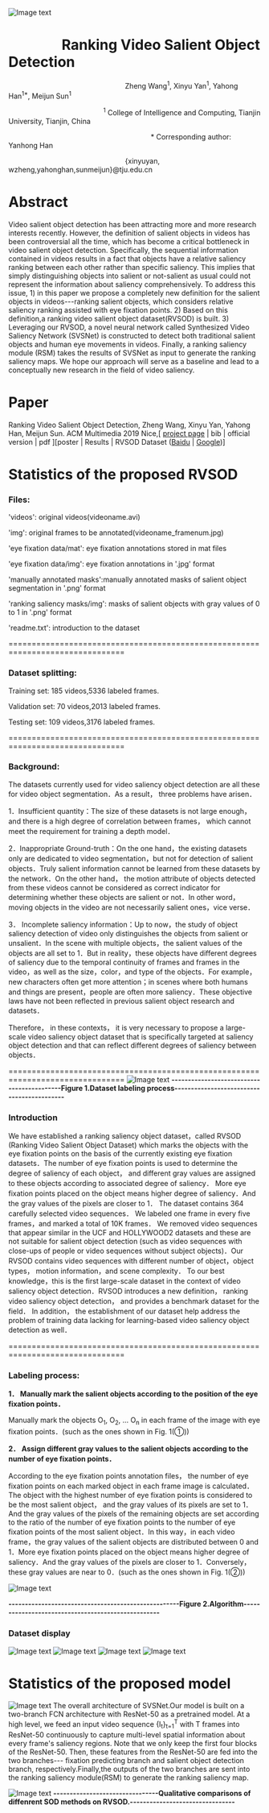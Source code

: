 ![Image text](https://github.com/yxy452710960/Ranking-Video-Salient-Object-Detection/blob/master/RVSOD.jpg)
# &nbsp;&nbsp;&nbsp;&nbsp;&nbsp;&nbsp;&nbsp;&nbsp;&nbsp;&nbsp;&nbsp;&nbsp;&nbsp;&nbsp;&nbsp;&nbsp;Ranking Video Salient Object Detection 
&nbsp;&nbsp;&nbsp;&nbsp;&nbsp;&nbsp;&nbsp;&nbsp;&nbsp;&nbsp;&nbsp;&nbsp;&nbsp;&nbsp;&nbsp;&nbsp;&nbsp;&nbsp;&nbsp;&nbsp;&nbsp;&nbsp;&nbsp;&nbsp;&nbsp;&nbsp;&nbsp;&nbsp;&nbsp;&nbsp;&nbsp;&nbsp;&nbsp;&nbsp;&nbsp;&nbsp;&nbsp;&nbsp;&nbsp;&nbsp;&nbsp;&nbsp;&nbsp;&nbsp;&nbsp;&nbsp;&nbsp;&nbsp;&nbsp;&nbsp;&nbsp;&nbsp;&nbsp;&nbsp;&nbsp;&nbsp;&nbsp;&nbsp;&nbsp;Zheng Wang<sup>1</sup>, Xinyu Yan<sup>1</sup>, Yahong Han<sup>1*</sup>, Meijun Sun<sup>1</sup>

&nbsp;&nbsp;&nbsp;&nbsp;&nbsp;&nbsp;&nbsp;&nbsp;&nbsp;&nbsp;&nbsp;&nbsp;&nbsp;&nbsp;&nbsp;&nbsp;&nbsp;&nbsp;&nbsp;&nbsp;&nbsp;&nbsp;&nbsp;&nbsp;&nbsp;&nbsp;&nbsp;&nbsp;&nbsp;&nbsp;&nbsp;&nbsp;&nbsp;&nbsp;&nbsp;&nbsp;&nbsp;&nbsp;&nbsp;&nbsp;&nbsp;&nbsp;&nbsp;&nbsp;&nbsp;&nbsp;&nbsp;&nbsp;<sup>1</sup> College of Intelligence and Computing, Tianjin University, Tianjin, China

&nbsp;&nbsp;&nbsp;&nbsp;&nbsp;&nbsp;&nbsp;&nbsp;&nbsp;&nbsp;&nbsp;&nbsp;&nbsp;&nbsp;&nbsp;&nbsp;&nbsp;&nbsp;&nbsp;&nbsp;&nbsp;&nbsp;&nbsp;&nbsp;&nbsp;&nbsp;&nbsp;&nbsp;&nbsp;&nbsp;&nbsp;&nbsp;&nbsp;&nbsp;&nbsp;&nbsp;&nbsp;&nbsp;&nbsp;&nbsp;&nbsp;&nbsp;&nbsp;&nbsp;&nbsp;&nbsp;&nbsp;&nbsp;&nbsp;&nbsp;&nbsp;&nbsp;&nbsp;&nbsp;&nbsp;&nbsp;&nbsp;&nbsp;&nbsp;&nbsp;&nbsp;&nbsp;&nbsp;&nbsp;&nbsp;&nbsp;&nbsp;&nbsp;&nbsp;&nbsp;&nbsp;&nbsp;\* Corresponding author: Yanhong Han

&nbsp;&nbsp;&nbsp;&nbsp;&nbsp;&nbsp;&nbsp;&nbsp;&nbsp;&nbsp;&nbsp;&nbsp;&nbsp;&nbsp;&nbsp;&nbsp;&nbsp;&nbsp;&nbsp;&nbsp;&nbsp;&nbsp;&nbsp;&nbsp;&nbsp;&nbsp;&nbsp;&nbsp;&nbsp;&nbsp;&nbsp;&nbsp;&nbsp;&nbsp;&nbsp;&nbsp;&nbsp;&nbsp;&nbsp;&nbsp;&nbsp;&nbsp;&nbsp;&nbsp;&nbsp;&nbsp;&nbsp;&nbsp;&nbsp;&nbsp;&nbsp;&nbsp;&nbsp;&nbsp;&nbsp;&nbsp;&nbsp;&nbsp;&nbsp;\{xinyuyan, wzheng,yahonghan,sunmeijun\}@tju.edu.cn

# Abstract
Video salient object detection has been attracting more and more research interests recently. However, the definition of salient objects in videos has been controversial all the time, which has become a critical bottleneck in video salient object detection. Specifically, the sequential information contained in videos results in a fact that objects have a relative saliency ranking between each other rather than specific saliency. This implies that simply distinguishing objects into salient or not-salient as usual could not represent the information about saliency comprehensively. To address this issue, 1) in this paper we propose a completely new definition for the salient objects in videos---ranking salient objects, which considers relative saliency ranking assisted with eye fixation points. 2) Based on this definition,a ranking video salient object dataset(RVSOD) is built. 3) Leveraging our RVSOD, a novel neural network called Synthesized Video Saliency Network (SVSNet) is constructed to detect both traditional salient objects and human eye movements in videos. Finally, a ranking saliency module (RSM) takes the results of SVSNet as input to generate the ranking saliency maps. We hope our approach will serve as a baseline and lead to a conceptually new research in the field of video saliency.

# Paper
Ranking Video Salient Object Detection, Zheng Wang, Xinyu Yan, Yahong Han, Meijun Sun. ACM Multimedia 2019 Nice,[ [project page](https://github.com/yxy452710960/Ranking-Video-Salient-Object-Detection/) | bib | official version | pdf ][poster | Results | RVSOD Dataset  ([Baidu](https://pan.baidu.com/s/1F214E5ujgyytcPBwqt2XyA) | [Google](https://drive.google.com/open?id=1aG1JsD4eXWrJYvpWSYfI4tUPXDy9cFeS))]

# Statistics of the proposed RVSOD
### Files:
'videos': original videos(videoname.avi)

'img': original frames to be annotated(videoname_framenum.jpg)

'eye fixation data/mat': eye fixation annotations stored in mat files

'eye fixation data/img': eye fixation annotations in '.jpg' format

'manually annotated masks':manually annotated masks of salient object segmentation in '.png' format

'ranking saliency masks/img': masks of salient objects with gray values of 0 to 1 in '.png' format

'readme.txt': introduction to the dataset

===============================================================================
### Dataset splitting:
Training set: 185 videos,5336 labeled frames.

Validation set: 70 videos,2013 labeled frames. 

Testing set: 109 videos,3176 labeled frames.

===============================================================================

### Background:
  The datasets currently used for video saliency object detection are all these for video object segmentation．As a result， three problems have arisen．
  
  1．Insufficient quantity：The size of these datasets is not large enough， and there is a high degree of correlation between frames， which cannot meet the requirement for training a depth model．
  
  2．Inappropriate Ground-truth：On the one hand，the existing datasets only are dedicated to video segmentation，but not for detection of salient objects．Truly salient information cannot be learned from these datasets by the network．On the other hand， the motion attribute of objects detected from these videos cannot be considered as correct indicator for determining whether these objects are salient or not．In other word，moving objects in the video are not necessarily salient ones，vice verse．
  
  3． Incomplete saliency information：Up to now，the study of object saliency detection of video only distinguishes the objects from salient or unsalient．In the scene with multiple objects，the salient values of the objects are all set to 1．But in reality，these objects have different degrees of saliency due to the temporal continuity of frames and frames in the video，as well as the size，color，and type of the objects．For example，new characters often get more attention；in scenes where both humans and things are present，people are often more saliency．These objective laws have not been reflected in previous salient object research and datasets．

Therefore， in these contexts， it is very necessary to propose a large-scale video saliency object dataset that is specifically targeted at saliency object detection and that can reflect different degrees of saliency between objects．

===============================================================================
![Image text](https://raw.githubusercontent.com/yxy452710960/RVSOD/master/img/Process.png)
**-------------------------------------------Figure 1.Dataset labeling process-------------------------------------------**
### Introduction

We have established a ranking saliency object dataset，called RVSOD (Ranking Video Salient Object Dataset) which marks the objects with the eye fixation points on the basis of the currently existing eye fixation datasets．The number of eye fixation points is used to determine the degree of saliency of each object， and different gray values are assigned to these objects according to associated degree of saliency． More eye fixation points placed on the object means higher degree of saliency．And the gray values of the pixels are closer to 1． The dataset contains 364 carefully selected video sequences． We labeled one frame in every five frames，and marked a total of 10K frames． We removed video sequences that appear similar in the UCF and HOLLYWOOD2 datasets and these are not suitable for salient object detection (such as video sequences with close-ups of people or video sequences without subject objects)．Our RVSOD contains video sequences with different number of object，object types， motion information，and scene complexity． To our best knowledge，this is the first large-scale dataset in the context of video saliency object detection．RVSOD introduces a new definition， ranking video saliency object detection， and provides a benchmark dataset for the field． In addition， the establishment of our dataset help address the problem of training data lacking for learning-based video saliency object detection as well．

===============================================================================
### Labeling process:
**1． Manually mark the salient objects according to the position of the eye fixation points．**

Manually mark the objects O<sub>1</sub>, O<sub>2</sub>, ... O<sub>n</sub> in each frame of the image with eye fixation points．(such as the ones shown in Fig. 1(①))

**2． Assign different gray values to the salient objects according to the number of eye fixation points．**

According to the eye fixation points annotation files， the number of eye fixation points on each marked object in each frame image is calculated． The object with the highest number of eye fixation points is considered to be the most salient object， and the gray values of its pixels are set to 1．And the gray values of the pixels of the remaining objects are set according to the ratio of the number of eye fixation points to the number of eye fixation points of the most salient object．In this way，in each video frame，the gray values of the salient objects are distributed between 0 and 1．More eye fixation points placed on the object means higher degree of saliency．And the gray values of the pixels are closer to 1．Conversely，these gray values are near to 0．(such as the ones shown in Fig. 1(②))


![Image text](https://raw.githubusercontent.com/yxy452710960/RVSOD/master/img/Algorithm.jpg)

**----------------------------------------------------Figure 2.Algorithm---------------------------------------------------**

### Dataset display
![Image text](https://github.com/yxy452710960/RVSOD/blob/master/img/Diving-Side_001.gif)
![Image text](https://github.com/yxy452710960/RVSOD/blob/master/img/actioncliptest00001.gif)
![Image text](https://github.com/yxy452710960/RVSOD/blob/master/img/actioncliptrain00426.gif)
![Image text](https://github.com/yxy452710960/RVSOD/blob/master/img/actioncliptrain00728.gif)

# Statistics of the proposed model
![Image text](https://github.com/yxy452710960/Ranking-Video-Salient-Object-Detection/blob/master/Model.jpg)
The overall architecture of SVSNet.Our model is built on a two-branch FCN architecture with ResNet-50 as a pretrained model. At a high level, we feed an input video sequence \{I<sub>t</sub>\}<sub>t=1</sub><sup>T</sup> with T frames into ResNet-50 continuously to capture multi-level spatial information about every frame's saliency regions. Note that we only keep the first four blocks of the ResNet-50. Then, these features from the ResNet-50 are fed into the two branches--- fixation predicting branch and salient object detection branch, respectively.Finally,the outputs of the two branches are sent into the ranking saliency module(RSM) to generate the ranking saliency map.

![Image text](https://github.com/yxy452710960/Ranking-Video-Salient-Object-Detection/blob/master/Result.jpg)
**--------------------------------Qualitative comparisons of diffenrent SOD methods on RVSOD.--------------------------------**
